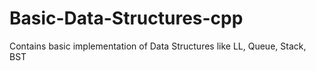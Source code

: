 # Basic-Data-Structures-cpp
Contains basic implementation of Data Structures like LL, Queue, Stack, BST
